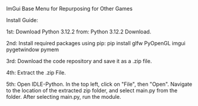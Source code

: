 ImGui Base Menu for Repurposing for Other Games



Install Guide:

1st: Download Python 3.12.2 from: Python 3.12.2 Download.

2nd: Install required packages using pip:
pip install glfw PyOpenGL imgui pygetwindow pymem

3rd: Download the code repository and save it as a .zip file.

4th: Extract the .zip File.

5th: Open IDLE-Python. In the top left, click on "File", then "Open". Navigate to the location of the extracted zip folder, and select main.py from the folder. After selecting main.py, run the module.
